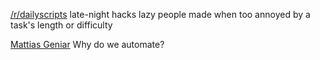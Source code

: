 
[/r/dailyscripts](https://www.reddit.com/r/dailyscripts/)
late-night hacks lazy people made when too annoyed by a task's length or difficulty

[Mattias Geniar](https://ma.ttias.be/why-do-we-automate/)
Why do we automate?
